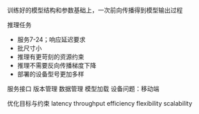 训练好的模型结构和参数基础上，一次前向传播得到模型输出过程


推理任务
* 服务7-24；响应延迟要求
* 批尺寸小
* 推理有更苛刻的资源约束
* 推理不需要反向传播梯度下降
* 部署的设备型号更加多样

服务接口
版本管理
数据管理
模型加载
设备问题：移动端


优化目标与约束
latency
throughput
efficiency
flexibility
scalability
